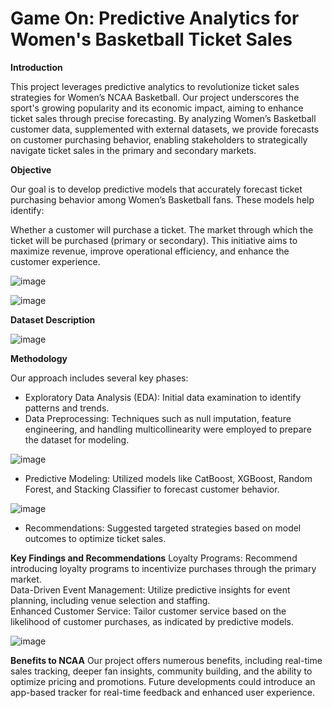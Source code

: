# Game On: Predictive Analytics for Women's Basketball Ticket Sales

**Introduction**

This project leverages predictive analytics to revolutionize ticket sales strategies for Women’s NCAA Basketball. Our project underscores the sport's growing popularity and its economic impact, aiming to enhance ticket sales through precise forecasting. By analyzing Women’s Basketball customer data, supplemented with external datasets, we provide forecasts on customer purchasing behavior, enabling stakeholders to strategically navigate ticket sales in the primary and secondary markets.

**Objective**

Our goal is to develop predictive models that accurately forecast ticket purchasing behavior among Women’s Basketball fans. These models help identify:

Whether a customer will purchase a ticket.
The market through which the ticket will be purchased (primary or secondary).
This initiative aims to maximize revenue, improve operational efficiency, and enhance the customer experience.

![image](https://github.com/AravindTeja35/Game-On-NCAA/assets/163460197/58f82367-534f-4526-a5b7-417e07f8caf9)

![image](https://github.com/AravindTeja35/Game-On-NCAA/assets/163460197/ccc152b5-48f8-4d7a-a3c4-adab7d759ef5)

**Dataset Description**

![image](https://github.com/AravindTeja35/Game-On-NCAA/assets/163460197/8e7141ca-fc02-47ae-a923-17f92afb43a1)

**Methodology**

Our approach includes several key phases:

- Exploratory Data Analysis (EDA): Initial data examination to identify patterns and trends.<br />
- Data Preprocessing: Techniques such as null imputation, feature engineering, and handling multicollinearity were employed to prepare the dataset for modeling.<br />

![image](https://github.com/AravindTeja35/Game-On-NCAA/assets/163460197/2a6badc5-c5fe-42d7-859c-815273c3dd2b)

- Predictive Modeling: Utilized models like CatBoost, XGBoost, Random Forest, and Stacking Classifier to forecast customer behavior.<br />

![image](https://github.com/AravindTeja35/Game-On-NCAA/assets/163460197/f1c15d37-8377-464e-9a32-5a55a09a12ce)

- Recommendations: Suggested targeted strategies based on model outcomes to optimize ticket sales.<br />
  
**Key Findings and Recommendations**
Loyalty Programs: Recommend introducing loyalty programs to incentivize purchases through the primary market.<br />
Data-Driven Event Management: Utilize predictive insights for event planning, including venue selection and staffing.<br />
Enhanced Customer Service: Tailor customer service based on the likelihood of customer purchases, as indicated by predictive models.<br />

![image](https://github.com/AravindTeja35/Game-On-NCAA/assets/163460197/6a0ac510-7794-40e3-8775-702fcc411337)

**Benefits to NCAA**
Our project offers numerous benefits, including real-time sales tracking, deeper fan insights, community building, and the ability to optimize pricing and promotions. Future developments could introduce an app-based tracker for real-time feedback and enhanced user experience.
